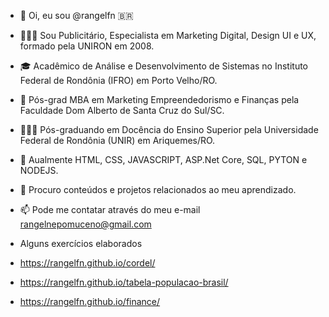 - 👋 Oi, eu sou @rangelfn :brazil:
- 🧑🏽‍🎓 Sou Publicitário, Especialista em Marketing Digital, Design UI e UX, formado pela UNIRON em 2008.
- 🎓 Acadêmico de Análise e Desenvolvimento de Sistemas no Instituto Federal de Rondônia (IFRO) em Porto Velho/RO.
- 🚀 Pós-grad MBA em Marketing Empreendedorismo e Finanças pela Faculdade Dom Alberto de Santa Cruz do Sul/SC.
- 🧑🏻‍🏫 Pós-graduando em Docência do Ensino Superior pela Universidade Federal de Rondônia (UNIR) em Ariquemes/RO.
- 🌱 Aualmente HTML, CSS, JAVASCRIPT, ASP.Net Core, SQL, PYTON e NODEJS.
- 💞️ Procuro conteúdos e projetos relacionados ao meu aprendizado.
- 📫 Pode me contatar através do meu e-mail rangelnepomuceno@gmail.com
 
- Alguns exercícios elaborados
- https://rangelfn.github.io/cordel/
- https://rangelfn.github.io/tabela-populacao-brasil/
- https://rangelfn.github.io/finance/

<!---
rangelfn/rangelfn is a ✨ special ✨ repository because its `README.md` (this file) appears on your GitHub profile.
You can click the Preview link to take a look at your changes.
--->
